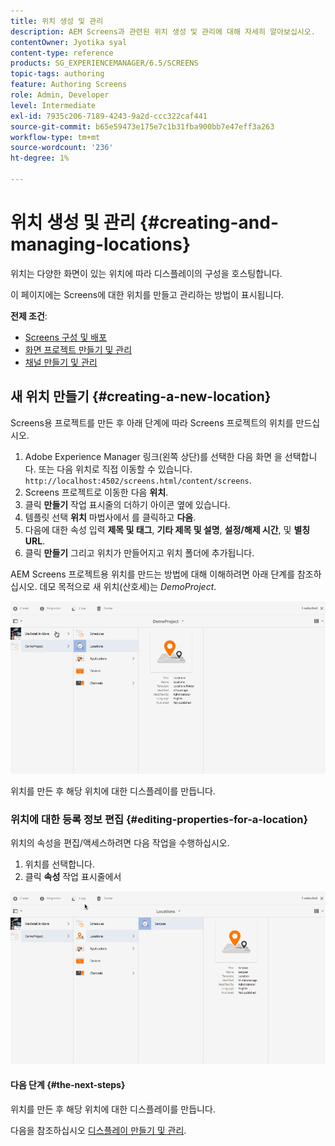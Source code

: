 ```yaml
---
title: 위치 생성 및 관리
description: AEM Screens과 관련된 위치 생성 및 관리에 대해 자세히 알아보십시오.
contentOwner: Jyotika syal
content-type: reference
products: SG_EXPERIENCEMANAGER/6.5/SCREENS
topic-tags: authoring
feature: Authoring Screens
role: Admin, Developer
level: Intermediate
exl-id: 7935c206-7189-4243-9a2d-ccc322caf441
source-git-commit: b65e59473e175e7c1b31fba900bb7e47eff3a263
workflow-type: tm+mt
source-wordcount: '236'
ht-degree: 1%

---
```


# 위치 생성 및 관리 {#creating-and-managing-locations}

위치는 다양한 화면이 있는 위치에 따라 디스플레이의 구성을 호스팅합니다.

이 페이지에는 Screens에 대한 위치를 만들고 관리하는 방법이 표시됩니다.

**전제 조건**:

* [Screens 구성 및 배포](configuring-screens-introduction.md)
* [화면 프로젝트 만들기 및 관리](creating-a-screens-project.md)
* [채널 만들기 및 관리](managing-channels.md)

## 새 위치 만들기 {#creating-a-new-location}

Screens용 프로젝트를 만든 후 아래 단계에 따라 Screens 프로젝트의 위치를 만드십시오.

1. Adobe Experience Manager 링크(왼쪽 상단)를 선택한 다음 화면 을 선택합니다. 또는 다음 위치로 직접 이동할 수 있습니다. `http://localhost:4502/screens.html/content/screens`.
1. Screens 프로젝트로 이동한 다음 **위치**.
1. 클릭 **만들기** 작업 표시줄의 더하기 아이콘 옆에 있습니다.
1. 템플릿 선택 **위치** 마법사에서 를 클릭하고 **다음**.
1. 다음에 대한 속성 입력 **제목 및 태그**, **기타 제목 및 설명**, **설정/해제 시간**, 및 **별칭 URL**.
1. 클릭 **만들기** 그리고 위치가 만들어지고 위치 폴더에 추가됩니다.

AEM Screens 프로젝트용 위치를 만드는 방법에 대해 이해하려면 아래 단계를 참조하십시오. 데모 목적으로 새 위치(산호세)는 *DemoProject*.

![player2](assets/player2.gif)

위치를 만든 후 해당 위치에 대한 디스플레이를 만듭니다.

### 위치에 대한 등록 정보 편집 {#editing-properties-for-a-location}

위치의 속성을 편집/액세스하려면 다음 작업을 수행하십시오.

1. 위치를 선택합니다.
1. 클릭 **속성** 작업 표시줄에서

![player3](assets/player3.gif)

#### 다음 단계 {#the-next-steps}

위치를 만든 후 해당 위치에 대한 디스플레이를 만듭니다.

다음을 참조하십시오 [디스플레이 만들기 및 관리](managing-displays.md).
